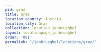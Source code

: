 ```yaml
---
pid: graz
title: Graz
location_country: Austria
location_city: Graz
collection: location_janbrueghel
layout: locationpage_janbrueghel
order: '001'
permalink: "/janbrueghel/locations/graz/"
---
```


